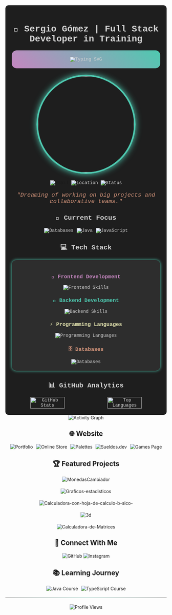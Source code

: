 <div align="center">

<div style="background: #1E1E1E; color: #D4D4D4; padding: 20px; border-radius: 10px; font-family: 'Consolas', 'Courier New', monospace;">

# 🚀 Sergio Gómez | Full Stack Developer in Training

<div style="background: linear-gradient(45deg, #C586C0, #4EC9B0); padding: 20px; border-radius: 15px; margin: 20px 0;">
  <img src="https://readme-typing-svg.herokuapp.com?font=Fira+Code&size=24&duration=4000&pause=1000&color=E9E9E9&center=true&vCenter=true&width=435&lines=Developer+in+Training;Full+Stack+Developer;Always+Learning+New+Tech" alt="Typing SVG" />
</div>

<img src="https://media.giphy.com/media/v1.Y2lkPTc5MGI3NjExamF2Y3lvMTNhODVrZXZnYmw4MmljbWQ0azd2ZGE5YWZrOXV6YzBocyZlcD12MV9naWZzX3NlYXJjaCZjdD1n/bGgsc5mWoryfgKBx1u/giphy.gif" width="300" style="border-radius: 50%; border: 5px solid #4EC9B0; box-shadow: 0 0 20px #4EC9B0;" />

<div style="margin: 20px 0;">
  <a href="mailto:sergio.gomeztr13@outlook.es" style="text-decoration: none;">
    <img src="https://img.shields.io/badge/Email-Contact%20Me-4EC9B0?style=for-the-badge&logo=microsoft-outlook" alt="Email" />
  </a>
  <img src="https://img.shields.io/badge/Location-Ecuador-C586C0?style=for-the-badge&logo=google-maps" alt="Location" />
  <img src="https://img.shields.io/badge/Status-Open%20to%20Work-4EC9B0?style=for-the-badge&logo=opencollective" alt="Status" />
</div>

<p style="font-style: italic; font-size: 18px; color: #CE9178;">
  "Dreaming of working on big projects and collaborative teams."
</p>

## 🎯 Current Focus

<div style="display: flex; justify-content: center; gap: 10px; margin: 20px 0;">
  <img src="https://img.shields.io/badge/Learning-Databases-C586C0?style=for-the-badge&logo=mongodb" alt="Databases" />
  <img src="https://img.shields.io/badge/Mastering-Java-4EC9B0?style=for-the-badge&logo=java" alt="Java" />
  <img src="https://img.shields.io/badge/Exploring-JavaScript-DCDCAA?style=for-the-badge&logo=javascript" alt="JavaScript" />
</div>

## 💻 Tech Stack

<div style="background: #2D2D2D; padding: 20px; border-radius: 15px; margin: 20px 0; box-shadow: 0 0 10px #4EC9B0;">
  <h3 style="color: #C586C0;">🎨 Frontend Development</h3>
  <img src="https://skillicons.dev/icons?i=html,css,js,ts,react,tailwind" alt="Frontend Skills" />
  
  <h3 style="color: #4EC9B0;">🔧 Backend Development</h3>
  <img src="https://skillicons.dev/icons?i=nodejs,python,java" alt="Backend Skills" />
  
  <h3 style="color: #DCDCAA;">⚡ Programming Languages</h3>
  <img src="https://skillicons.dev/icons?i=cs,cpp" alt="Programming Languages" />
  
  <h3 style="color: #CE9178;">🗄️ Databases</h3>
  <img src="https://skillicons.dev/icons?i=mongodb,mysql" alt="Databases" />
</div>

## 📊 GitHub Analytics


  <div style="display: flex; justify-content: space-between;">
    <img width="48%" src="https://github-readme-stats.vercel.app/api?username=sergio001g&show_icons=true&theme=radical&bg_color=1E1E1E&title_color=4EC9B0&text_color=D4D4D4&icon_color=C586C0&border_color=2D2D2D" alt="GitHub Stats" />
    <img width="48%" src="https://github-readme-stats.vercel.app/api/top-langs/?username=sergio001g&layout=compact&theme=radical&bg_color=1E1E1E&title_color=4EC9B0&text_color=D4D4D4&border_color=2D2D2D" alt="Top Languages" />
  </div>
</div>

<img src="https://github-readme-activity-graph.vercel.app/graph?username=sergio001g&theme=react-dark&bg_color=1E1E1E&color=4EC9B0&line=C586C0&point=CE9178&area=true&area_color=DCDCAA" alt="Activity Graph" />

## 🌐 Website

<div style="display: flex; flex-wrap: wrap; justify-content: center; gap: 10px; margin: 20px 0;">
  <a href="https://mv1nmz2uvkatn4f6.vercel.app/" target="_blank" style="text-decoration: none;">
    <img src="https://img.shields.io/badge/Portfolio-%231E1E1E.svg?style=for-the-badge&logo=vercel&logoColor=white" alt="Portfolio" />
  </a>
  <a href="https://software-marketplace-rdu5ba.vercel.app/" target="_blank" style="text-decoration: none;">
    <img src="https://img.shields.io/badge/Online_Store-%234EC9B0.svg?style=for-the-badge&logo=shopify&logoColor=white" alt="Online Store" />
  </a>
  <a href="https://rl6k9jtq1atw8ibi.vercel.app/" target="_blank" style="text-decoration: none;">
    <img src="https://img.shields.io/badge/Palettes-%23C586C0.svg?style=for-the-badge&logo=adobe&logoColor=white" alt="Palettes" />
  </a>
  <a href="https://ti1tq7iw3zk2mawt.vercel.app/" target="_blank" style="text-decoration: none;">
    <img src="https://img.shields.io/badge/Sueldos.dev-%23DCDCAA.svg?style=for-the-badge&logo=material-ui&logoColor=black" alt="Sueldos.dev" />
  </a>
  <a href="https://jweivypyimuaubex.vercel.app/" target="_blank" style="text-decoration: none;">
    <img src="https://img.shields.io/badge/Games_Page-%23CE9178.svg?style=for-the-badge&logo=unity&logoColor=white" alt="Games Page" />
  </a>
</div>

## 🏆 Featured Projects

<div style="display: grid; grid-template-columns: repeat(auto-fit, minmax(300px, 1fr)); gap: 20px; margin: 20px 0;">
  <a href="https://github.com/sergio001g/MonedasCambiador" target="_blank" style="text-decoration: none;">
    <img src="https://github-readme-stats.vercel.app/api/pin/?username=sergio001g&repo=MonedasCambiador&theme=radical&bg_color=1E1E1E&title_color=4EC9B0&text_color=D4D4D4&icon_color=C586C0&border_color=2D2D2D" alt="MonedasCambiador" />
  </a>
  
  <a href="https://github.com/sergio001g/Graficos-estadisticos" target="_blank" style="text-decoration: none;">
    <img src="https://github-readme-stats.vercel.app/api/pin/?username=sergio001g&repo=Graficos-estadisticos&theme=radical&bg_color=1E1E1E&title_color=4EC9B0&text_color=D4D4D4&icon_color=C586C0&border_color=2D2D2D" alt="Graficos-estadisticos" />
  </a>
  <a href="https://github.com/sergio001g/Calculadora-con-hoja-de-calculo-b-sico-" target="_blank" style="text-decoration: none;">
    <img src="https://github-readme-stats.vercel.app/api/pin/?username=sergio001g&repo=Calculadora-con-hoja-de-calculo-b-sico-&theme=radical&bg_color=1E1E1E&title_color=4EC9B0&text_color=D4D4D4&icon_color=C586C0&border_color=2D2D2D" alt="Calculadora-con-hoja-de-calculo-b-sico-" />
  </a>
  <a href="https://github.com/sergio001g/3d" target="_blank" style="text-decoration: none;">
    <img src="https://github-readme-stats.vercel.app/api/pin/?username=sergio001g&repo=3d&theme=radical&bg_color=1E1E1E&title_color=4EC9B0&text_color=D4D4D4&icon_color=C586C0&border_color=2D2D2D" alt="3d" />
  </a>
  <a href="https://github.com/sergio001g/Calculadora-de-Matrices" target="_blank" style="text-decoration: none;">
    <img src="https://github-readme-stats.vercel.app/api/pin/?username=sergio001g&repo=Calculadora-de-Matrices&theme=radical&bg_color=1E1E1E&title_color=4EC9B0&text_color=D4D4D4&icon_color=C586C0&border_color=2D2D2D" alt="Calculadora-de-Matrices" />
  </a>
</div>

## 🤝 Connect With Me

<div style="margin: 20px 0;">
  <a href="https://github.com/sergio001g" target="_blank" style="text-decoration: none;">
    <img src="https://img.shields.io/badge/GitHub-%231E1E1E.svg?style=for-the-badge&logo=github&logoColor=white" alt="GitHub" />
  </a>
  <a href="http://www.instagram.com/gomezzzz__________" target="_blank" style="text-decoration: none;">
    <img src="https://img.shields.io/badge/Instagram-%23C586C0.svg?style=for-the-badge&logo=instagram&logoColor=white" alt="Instagram" />
  </a>
</div>

## 📚 Learning Journey

<div style="display: flex; justify-content: center; gap: 10px; margin: 20px 0;">
  <a href="https://github.com/sergio001g/curso-java" target="_blank" style="text-decoration: none;">
    <img src="https://img.shields.io/badge/Java_Course-%234EC9B0.svg?style=for-the-badge&logo=java&logoColor=white" alt="Java Course" />
  </a>
  <a href="https://github.com/sergio001g/curso-ts" target="_blank" style="text-decoration: none;">
    <img src="https://img.shields.io/badge/TypeScript_Course-%23DCDCAA.svg?style=for-the-badge&logo=typescript&logoColor=white" alt="TypeScript Course" />
  </a>
</div>

<hr style="border: 0; height: 1px; background-image: linear-gradient(to right, rgba(78, 201, 176, 0), rgba(78, 201, 176, 0.75), rgba(78, 201, 176, 0));">

<div style="margin-top: 20px;">
  <img src="https://komarev.com/ghpvc/?username=sergio001g&style=for-the-badge&color=4EC9B0" alt="Profile Views" />
</div>

</div>

</div>

